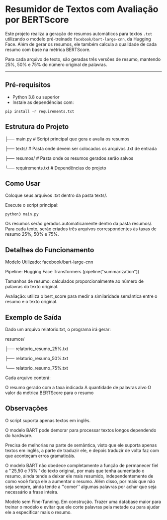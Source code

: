 # Resumidor de Textos com Avaliação por BERTScore

Este projeto realiza a geração de resumos automáticos para textos `.txt` utilizando o modelo pré-treinado `facebook/bart-large-cnn`, da Hugging Face. Além de gerar os resumos,
ele também calcula a qualidade de cada resumo com base na métrica BERTScore.

Para cada arquivo de texto, são geradas três versões de resumo, mantendo 25%, 50% e 75% do número original de palavras.

---

## Pré-requisitos

- Python 3.8 ou superior
- Instale as dependências com:

```
pip install -r requirements.txt
```

## Estrutura do Projeto

├── main.py                  # Script principal que gera e avalia os resumos

├── texts/                   # Pasta onde devem ser colocados os arquivos .txt de entrada

├── resumos/                 # Pasta onde os resumos gerados serão salvos

└── requirements.txt         # Dependências do projeto

## Como Usar
Coloque seus arquivos .txt dentro da pasta texts/.

Execute o script principal:

```python3 main.py ```

Os resumos serão gerados automaticamente dentro da pasta resumos/. Para cada texto, serão criados três arquivos correspondentes às taxas de resumo 25%, 50% e 75%.

## Detalhes do Funcionamento

Modelo Utilizado: facebook/bart-large-cnn

Pipeline: Hugging Face Transformers (pipeline("summarization"))

Tamanhos de resumo: calculados proporcionalmente ao número de palavras do texto original.

Avaliação: utiliza o bert_score para medir a similaridade semântica entre o resumo e o texto original.

## Exemplo de Saída

Dado um arquivo relatorio.txt, o programa irá gerar:

resumos/

├── relatorio_resumo_25%.txt

├── relatorio_resumo_50%.txt

└── relatorio_resumo_75%.txt

Cada arquivo conterá:

O resumo gerado com a taxa indicada
A quantidade de palavras alvo
O valor da métrica BERTScore para o resumo

## Observações
O script suporta apenas textos em inglês.

O modelo BART pode demorar para processar textos longos dependendo do hardware.

Precisa de melhorias na parte de semântica, visto que ele suporta apenas textos em inglês, a parte de traduzir ele, e depois traduzir de volta faz com que 
aconteçam erros gramaticáis.

O modelo BART não obedece completamente a função de permanecer fiel a ''25,50 e 75%'' do texto original, por mais que tenha aumentado o resumo, ainda tende
a deixar ele mais resumido, independentemente de como você força ele a aumentar o resumo. Além disso, por mais que não seja sempre, ainda tende a ''comer'' 
algumas palavras por achar que seja necessário a frase inteira.

Modelo sem Fine-Tunning. Em construção. Trazer uma database maior para treinar o modelo e evitar que ele corte palavras pela metade ou para ajudar ele a especificar mais o resumo.
